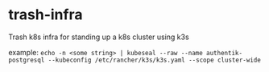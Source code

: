 # trash-infra
Trash k8s infra for standing up a k8s cluster using k3s


example: `echo -n <some string> | kubeseal --raw --name authentik-postgresql --kubeconfig /etc/rancher/k3s/k3s.yaml --scope cluster-wide`